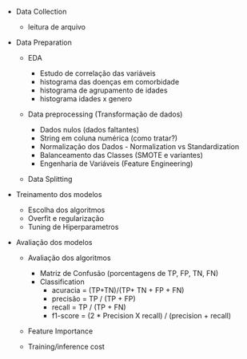 * Data Collection
    * leitura de arquivo

* Data Preparation

    * EDA
        * Estudo de correlação das variáveis
        * histograma das doenças em comorbidade
        * histograma de agrupamento de idades
        * histograma idades x genero

    * Data preprocessing (Transformação de dados)
        * Dados nulos (dados faltantes)
        * String em coluna numérica (como tratar?)
        * Normalização dos Dados  - Normalization vs Standardization
        * Balanceamento das Classes (SMOTE e variantes)
        * Engenharia de Variáveis (Feature Engineering)

    * Data Splitting


* Treinamento dos modelos
    * Escolha dos algoritmos
    * Overfit e regularização
    * Tuning de Hiperparametros

* Avaliação dos modelos
    
    * Avaliação dos algoritmos
        * Matriz de Confusão (porcentagens de TP, FP, TN, FN)
        * Classification
            * acuracia = (TP+TN)/(TP+ TN + FP + FN)
            * precisão = TP / (TP + FP)
            * recall = TP / (TP + FN)
            * f1-score = (2 * Precision X recall) / (precision + recall)
        
    * Feature Importance
    * Training/inference cost

